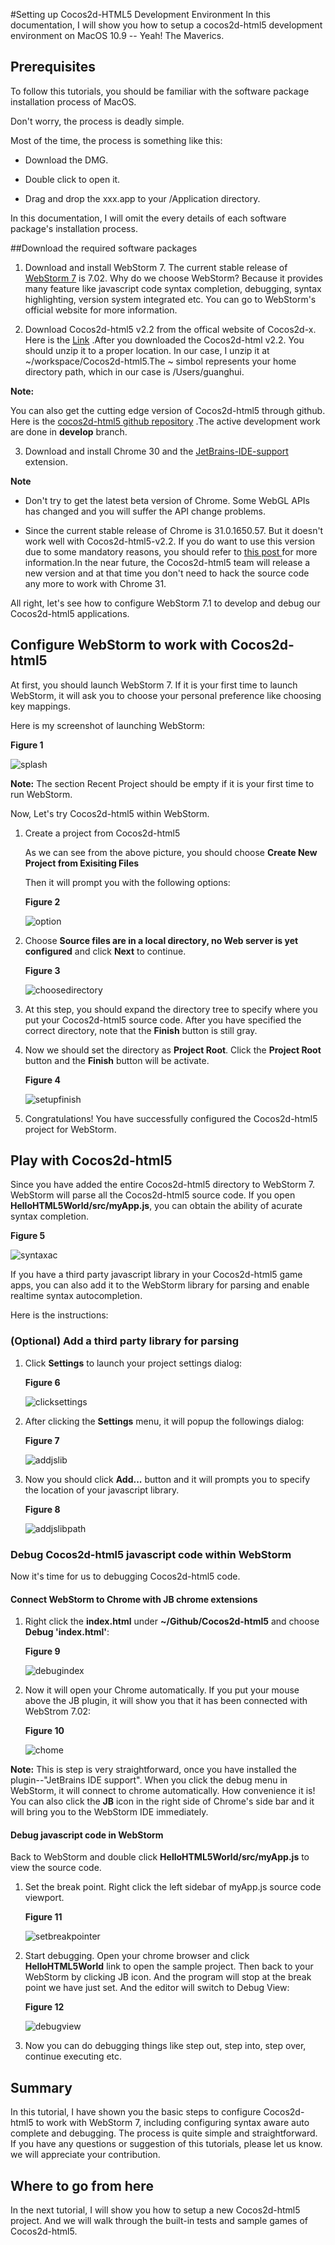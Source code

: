 #Setting up Cocos2d-HTML5 Development Environment
In this documentation, I will show you how to setup a cocos2d-html5 development environment on MacOS 10.9 -- Yeah! The Maverics.

## Prerequisites

To follow this tutorials, you should be familiar with the software package  installation process of MacOS.

Don't worry, the process is deadly simple.

Most of the time, the process is something like this:

- Download the DMG.

- Double click to open it.

- Drag and drop the xxx.app to your /Application directory.

In this documentation, I will omit the every details of each software package's installation process.

##Download the required software packages

1. Download and install WebStorm 7. The current stable release of [WebStorm 7](http://www.jetbrains.com/webstorm/download/index.html) is 7.02.  Why do we choose WebStorm? Because it provides many feature like javascript code syntax completion, debugging, syntax highlighting, version system integrated etc. You can go to WebStorm's official website for more information.

2. Download Cocos2d-html5 v2.2 from the offical website of Cocos2d-x. Here is the [Link](http://cocos2d-x.org/download ) .After you downloaded the Cocos2d-html v2.2. You should unzip it to a proper location. In our case, I unzip it at ~/workspace/Cocos2d-html5.The ~ simbol represents your home directory path, which in our case is /Users/guanghui. 

**Note:** 
	
You can also get the cutting edge version of Cocos2d-html5 through github. Here is the [cocos2d-html5 github repository](https://github.com/cocos2d/cocos2d-html5 ) .The active development work are done in **develop** branch.

3.  Download and install Chrome 30 and the [JetBrains-IDE-support ]( https://chrome.google.com/webstore/detail/jetbrains-ide-support/hmhgeddbohgjknpmjagkdomcpobmllji)  extension.


**Note**
	
- Don't try to get the latest beta version of Chrome. Some WebGL APIs has changed and you will suffer the API change problems.

- Since the current stable release of Chrome is 31.0.1650.57. But it doesn't work well with Cocos2d-html5-v2.2. If you do want to use this version due to some mandatory reasons, you should refer to [this post ](http://www.cocos2d-x.org/forums/19/topics/39063 ) for more information.In the near future, the Cocos2d-html5 team will release a new version and at that time you don't need to hack the source code any more to work with Chrome 31.
 
All right, let's see how to configure WebStorm 7.1 to develop and debug our Cocos2d-html5 applications.

## Configure WebStorm to work with Cocos2d-html5

At first, you should launch WebStorm 7. If it is your first time to launch WebStorm, it will ask you to choose your personal preference like choosing key mappings. 

Here is my screenshot of launching WebStorm:

   **Figure 1**

  ![splash](res/sbsplashscreen.png)


**Note:** 
   The section Recent Project should be empty if it is your first time to run WebStorm.

Now, Let's try Cocos2d-html5 within WebStorm.

1. Create a project from Cocos2d-html5

	As we can see from the above picture, you should choose **Create New Project from Exisiting Files** 
	
	Then it will prompt you with the following options:
	
	**Figure 2**
	
	![option](res/chooseserver.png)

2. Choose **Source files are in a local directory, no Web server is yet configured** and click **Next** to continue.

	**Figure 3**

	![choosedirectory](res/choosedirectory.png)

3. At this step, you should expand the directory tree to specify where you put your Cocos2d-html5 source code. After you have specified the correct directory, note that the **Finish** button is still gray.

4. Now we should set the directory as **Project Root**. Click the **Project Root** button and the **Finish** button will be activate.

	**Figure 4**

	![setupfinish](res/setupfinish.png)

5. Congratulations! You have successfully configured the Cocos2d-html5 project for WebStorm.

## Play with Cocos2d-html5

Since you have added the entire Cocos2d-html5 directory to WebStorm 7. WebStorm will parse all the Cocos2d-html5 source code. If you open **HelloHTML5World/src/myApp.js**, you can obtain the ability of acurate syntax completion.

**Figure 5**

![syntaxac](res/syntaxac.png)

If you have a third party javascript library in your Cocos2d-html5 game apps, you can also add it to the WebStorm library for parsing and enable realtime syntax autocompletion.

Here is the instructions:

### (Optional) Add a third party library for parsing

1. Click **Settings** to launch your project settings dialog:

	**Figure 6**

	![clicksettings](res/clicksettings.png)

2. After clicking the **Settings** menu, it will popup the followings dialog:
	
	**Figure 7**
	
	![addjslib](res/addjslib.png)

3. Now you should click **Add...** button and it will prompts you to specify the location of your javascript library. 
	
	**Figure 8**
	
	![addjslibpath](res/addjslibpath.png)

### Debug Cocos2d-html5 javascript code within WebStorm
Now it's time for us to debugging Cocos2d-html5 code.

#### Connect WebStorm to Chrome with JB chrome extensions
1. Right click the **index.html** under **~/Github/Cocos2d-html5** and choose **Debug 'index.html'**:
	
	**Figure 9**
	
	![debugindex](res/debugindex.png)
2. Now it will open your Chrome automatically. If you put your mouse above the JB plugin,
it will show you that it has been connected with WebStrom 7.02:

	**Figure 10**
	
	![chome](res/chrome.png)

**Note:** This is step is very straightforward, once you have installed the plugin--"JetBrains IDE support". When you click the debug menu in WebStorm, it will connect to chrome automatically. How convenience it is! You can also click the **JB** icon in the right side of Chrome's side bar and it will bring you to the WebStorm IDE immediately.

#### Debug javascript code in WebStorm
Back to WebStorm and double click **HelloHTML5World/src/myApp.js** to view the source code.

1. Set the break point. Right click the left sidebar of myApp.js source code viewport.

	**Figure 11**
	
	![setbreakpointer](res/setbreakpoint.png)

2. Start debugging. Open your chrome browser and click **HelloHTML5World** link to open the sample project. Then back to your WebStorm by clicking JB icon. And the program will stop at the break point we have just set. And the editor will switch to Debug View:

	**Figure 12**
	
	![debugview](res/debugview.png)

3. Now you can do debugging things like step out, step into, step over, continue executing etc. 

## Summary
In this tutorial, I have shown you the basic steps to configure Cocos2d-html5 to work with WebStorm 7, including configuring syntax aware auto complete and debugging. The process is quite simple and straightforward. If you have any questions or suggestion of this tutorials, please let us know. we will appreciate your contribution.

## Where to go from here
In the next tutorial, I will show you how to setup a new Cocos2d-html5 project. And we will walk through the built-in tests and sample games of Cocos2d-html5.
